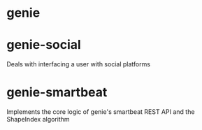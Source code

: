 genie
=====
genie-social
==================
Deals with interfacing a user with social platforms

genie-smartbeat
====================
Implements the core logic of genie's smartbeat REST API and the ShapeIndex algorithm
